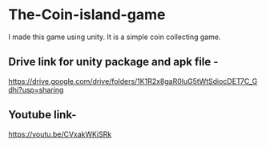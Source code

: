 # The-Coin-island-game
I made this game using unity. It is a simple coin collecting game.


## Drive link for unity package and apk file -
https://drive.google.com/drive/folders/1K1R2x8gaR0luG5tWtSdiocDET7C_Gdhi?usp=sharing


## Youtube link-
https://youtu.be/CVxakWKjSRk



